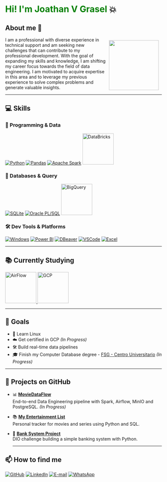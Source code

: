 # <span style="color: green;">Hi! I'm Joathan V Grasel</span> 💥

## About me 🤵

<img align="right" height="160" src="https://github.com/user-attachments/assets/74768beb-0658-4ebb-865d-56118a200a47" style="float: right; margin: 10px;">

I am a professional with diverse experience in technical support and am seeking new challenges that can contribute to my professional development. With the goal of expanding my skills and knowledge, I am shifting my career focus towards the field of data engineering. I am motivated to acquire expertise in this area and to leverage my previous experience to solve complex problems and generate valuable insights.


---

## 💻 Skills

### 🐍 Programming & Data
[![Python](https://img.icons8.com/?size=100&id=13441&format=png&color=000000)](https://www.python.org/)
[![Pandas](https://img.icons8.com/?size=100&id=xSkewUSqtErH&format=png&color=000000)](https://pandas.pydata.org/)
[![Apache Spark](https://img.icons8.com/?size=100&id=xgChbMh3wYDY&format=png&color=000000)](https://spark.apache.org/)
<a href="https://www.databricks.com">
  <img src="https://github.com/user-attachments/assets/6135fee2-520d-43f2-b80b-24e719ed71c4" alt="DataBricks" width="100" height="100">
</a>

### 🧠 Databases & Query
[![SQLite](https://img.icons8.com/?size=100&id=VMRAbKfEzssG&format=png&color=000000)](https://www.sqlite.org/)
[![Oracle PL/SQL](https://img.icons8.com/?size=100&id=8ljTDYUEydbJ&format=png&color=000000)](https://www.oracle.com/br/database/technologies/appdev/plsql.html)
<a href="https://cloud.google.com/bigquery">
  <img src="https://github.com/user-attachments/assets/758711ef-eada-47c8-9112-55a9a4cc3b25" alt="BigQuery" width="100" height="100">
</a>

### 🛠️ Dev Tools & Platforms
[![Windows](https://img.icons8.com/?size=100&id=YJfJ0JM5Imsj&format=png&color=000000)](https://www.microsoft.com/)
[![Power BI](https://img.icons8.com/?size=100&id=qYfwpsRXEcpc&format=png&color=000000)](https://app.powerbi.com/)
[![DBeaver](https://img.icons8.com/?size=100&id=kjaF4LlvyR6g&format=png&color=000000)](https://dbeaver.io/)
[![VSCode](https://img.icons8.com/?size=100&id=iFPHC1KfnoxC&format=png&color=000000)](https://code.visualstudio.com/)
[![Excel](https://img.icons8.com/?size=100&id=117561&format=png&color=000000)](https://www.microsoft.com/pt-br/microsoft-365/excel)

---

## 📚 Currently Studying

<p align="left">
  <a href="https://airflow.apache.org">
    <img src="https://github.com/user-attachments/assets/c8ad441f-538d-4c1b-ac9b-1e9403866b01" alt="AirFlow" width="100" height="100" title="Apache Airflow">
  </a>
  <a href="https://cloud.google.com/learn/certification/cloud-engineer?hl=pt-br">
    <img src="https://github.com/user-attachments/assets/1e0955e6-a0f5-4ec9-9086-795857d178bb" alt="GCP" width="100" height="100" title="GCP Associate Cloud Engineer">
  </a>
</p>

---

## 🎯 Goals

- 📗 Learn Linux
- ☁️ Get certified in GCP *(In Progress)*
- 🛠️ Build real-time data pipelines
- 🎓 Finish my Computer Database degree - [FSG - Centro Universitario](https://www.fsg.edu.br) *(In Progress)*

---

## 💼 Projects on GitHub

- 📊 **[MovieDataFlow](https://github.com/jvgrasel/projeto_spark_airflow)**  
  End-to-end Data Engineering pipeline with Spark, Airflow, MinIO and PostgreSQL. *(In Progress)*

- 📚 **[My Entertainment List](https://github.com/jvgrasel/myentertainmentlist)**  
  Personal tracker for movies and series using Python and SQL.

- 🏦 **[Bank System Project](https://github.com/jvgrasel/dio-sistema-bancario-python)**  
  DIO challenge building a simple banking system with Python.

  ---

## 📫 How to find me

[![GitHub](https://img.icons8.com/?size=100&id=u9R54eMKS8fw&format=png&color=000000)](https://github.com/jvgrasel/jvgrasel)
[![LinkedIn](https://img.icons8.com/?size=100&id=13930&format=png&color=000000)](https://www.linkedin.com/in/jgrasel/)
[![E-mail](https://img.icons8.com/?size=100&id=44829&format=png&color=000000)](mailto:joathan94@yahoo.com)
[![WhatsApp](https://img.icons8.com/?size=100&id=30448&format=png&color=000000)](https://wa.me/5551985337571)

